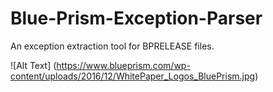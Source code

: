 # Blue-Prism-Exception-Parser
An exception extraction tool for BPRELEASE files.


![Alt Text] (https://www.blueprism.com/wp-content/uploads/2016/12/WhitePaper_Logos_BluePrism.jpg)
